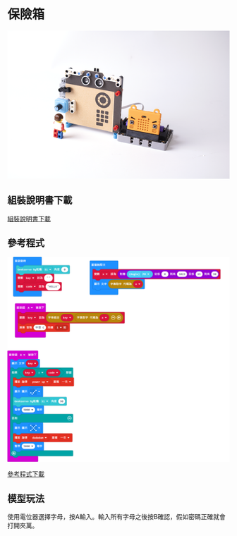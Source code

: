 # 保險箱

![](../images/safe.png)

## 組裝說明書下載

[組裝說明書下載](https://drive.google.com/drive/folders/1wg_edUZFrqyUONA0FJ6vFBkGArRsfnf4?usp=sharing)

## 參考程式

![](../images/safe_code.png)

[參考程式下載](https://makecode.microbit.org/_4Wg2cdE1g75K)

## 模型玩法

使用電位器選擇字母，按A輸入。輸入所有字母之後按B確認，假如密碼正確就會打開夾萬。